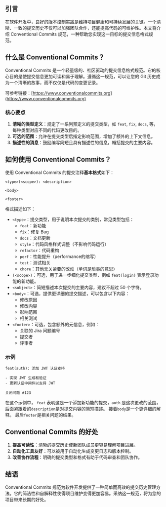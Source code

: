 ## 引言

在软件开发中，良好的版本控制实践是维持项目健康和可持续发展的关键。一个清晰、一致的提交历史不仅可以加强团队合作，还能提高代码的可维护性。本文将介绍 Conventional Commits 规范，一种帮助您实现这一目标的提交信息格式规范。

## 什么是 Conventional Commits？

Conventional Commits 是一个轻量级的、社区驱动的提交信息格式规范。它的核心目的是使提交信息更加可读和易于理解。遵循这一规范，可以让您的 Git 历史成为一个清晰的故事，而不仅仅是代码的变更记录。

可参考链接：[https://www.conventionalcommits.org](https://www.conventionalcommits.org)

### 核心要点

1. **清晰的类型定义**：规定了一系列预定义的提交类型，如 `feat`, `fix`, `docs`, 等，每种类型对应不同的代码更改目的。
2. **可选的范围**：允许在提交类型后指定影响范围，增加了额外的上下文信息。
3. **描述性的消息**：鼓励编写简短且具有描述性的信息，概括提交的主要内容。

## 如何使用 Conventional Commits？

使用 Conventional Commits 的提交注释**基本格式**如下：

```
<type>(<scope>): <description>

<body>

<footer>
```
格式描述如下：
- `<type>`：提交类型，用于说明本次提交的类别，常见类型包括：
  - `feat`：新功能
  - `fix`：修复 Bug
  - `docs`：文档更新
  - `style`：代码风格样式调整（不影响代码运行）
  - `refactor`：代码重构
  - `perf`：性能提升（performance的缩写）
  - `test`：测试相关
  - `chore`：其他无关紧要的改动（单词是琐事的意思）
- `(<scope>)`：可选，用于进一步细化提交类型，例如 `feat(login)` 表示登录功能的新功能。
- `<subject>`：简短描述本次提交的主要内容，建议不超过 50 个字符。
- `<body>`：可选，提供更详细的提交描述，可以包含以下内容： 
  - 修改原因
  - 修改内容
  - 影响范围
  - 相关测试  
- `<footer>`：可选，包含额外的元信息，例如：
  - 关联的 Jira 问题编号
  - 提交者
  - 评审者

### 示例

```
feat(auth): 添加 JWT 认证支持

- 实现 JWT 生成和验证
- 更新认证中间件以支持 JWT

关闭问题 #123
```

在这个示例中，
`feat` 表明这是一个添加新功能的提交，`auth` 是这次更改的范围，后面紧跟着的`description`是对提交内容的简短描述。
接着`body`是一个更详细的解释。
最后`footer`是相关问题的结果。

## Conventional Commits 的好处

1. **提高可读性**：清晰的提交历史使新团队成员更容易理解项目进展。
2. **自动化工具友好**：可以被用于自动化生成变更日志和版本控制。
3. **改善协作流程**：明确的提交类型和格式有助于代码审查和团队协作。

## 结语

Conventional Commits 规范为软件开发提供了一种简单而高效的提交历史管理方法。它的简洁性和自解释性使得项目维护变得更加容易。采纳这一规范，将为您的项目带来长期的好处。